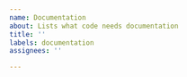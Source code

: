 ```yaml
---
name: Documentation
about: Lists what code needs documentation
title: ''
labels: documentation
assignees: ''

---
```




